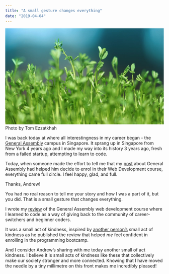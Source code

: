 ```yaml
---
title: "A small gesture changes everything"
date: "2019-04-04"
---
```


![a small gesture changes everything nick ang blog](images/a-small-gesture-changes-everything-nick-ang-blog-1024x621.jpg) Photo by Tom Ezzatkhah

I was back today at where all interestingness in my career began - the [General Assembly](https://generalassemb.ly/locations/singapore) campus in Singapore. It sprang up in Singapore from New York 4 years ago and I made my way into its history 3 years ago, fresh from a failed startup, attempting to learn to code.

Today, when someone made the effort to tell me that my [post](/2017-03-12-general-assembly-singapore-review/) about General Assembly had helped him decide to enrol in their Web Development course, everything came full circle. I feel happy, glad, and full.

Thanks, Andrew!

You had no real reason to tell me your story and how I was a part of it, but you did. That is a small gesture that changes everything.

I wrote my [review](/2017-03-12-general-assembly-singapore-review/) of the General Assembly web development course where I learned to code as a way of giving back to the community of career-switchers and beginner coders.

It was a small act of kindness, inspired by [another person’s](https://jaredtong.com/general-assembly-singapore-review/) small act of kindness as he published the review that helped _me_ feel confident in enrolling in the programming bootcamp.

And I consider Andrew’s sharing with me today another small of act kindness. I believe it is small acts of kindness like these that collectively make our society stronger and more connected. Knowing that I have moved the needle by a tiny millimetre on this front makes me incredibly pleased!
